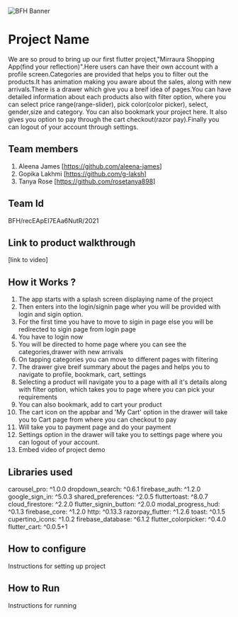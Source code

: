 ![BFH Banner](https://trello-attachments.s3.amazonaws.com/542e9c6316504d5797afbfb9/542e9c6316504d5797afbfc1/39dee8d993841943b5723510ce663233/Frame_19.png)
# Project Name
  We are so proud to bring up our first flutter project,"Mirraura Shopping App(find your reflection)".Here users can have their own account with a profile screen.Categories are provided that helps you to filter out the products.It has animation making you aware about the sales, along with new arrivals.There is a drawer which give you a breif idea of pages.You can have detailed information about each products also with filter option, where you can select price range(range-slider), pick color(color picker), select, gender,size and category. You can also bookmark your project here. It also gives you option to pay through the cart checkout(razor pay).Finally you can logout of your account through settings.
## Team members
1. Aleena James [https://github.com/aleena-james]
2. Gopika Lakhmi [https://github.com/g-laksh]
3. Tanya Rose [https://github.com/rosetanya898]
## Team Id
   BFH/recEApEI7EAa6NutR/2021
## Link to product walkthrough
[link to video]
## How it Works ?
1. The app starts with a splash screen displaying name of the project
2. Then enters into the login/signin page wher you will be provided with login and sigin option.
3. For the first time you have to move to sigin in page else you will be redirected to sigin page from login page
4. You have to login now
5. You will be directed to home page where you can see the categories,drawer with new arrivals
6. On tapping categories you can move to different pages with filtering
7. The drawer give breif summary about the pages and helps you to navigate to profile, bookmark, cart, settings
8. Selecting a product will navigate you to a page with all it's details along with filter option, which takes you to page where you can pick your requirements 
9. You can also bookmark, add to cart your product
10. The cart icon on the appbar and 'My Cart' option in the drawer will take you to Cart page from where you can checkout to pay
11. Will take you to payment page and do your payment
12. Settings option in the drawer will take you to settings page where you can logout of your account.
13. Embed video of project demo

## Libraries used
carousel_pro:           ^1.0.0
dropdown_search:        ^0.6.1
firebase_auth:          ^1.2.0
google_sign_in:         ^5.0.3
shared_preferences:     ^2.0.5
fluttertoast:           ^8.0.7
cloud_firestore:        ^2.2.0
flutter_signin_button:  ^2.0.0
modal_progress_hud:     ^0.1.3
firebase_core:           ^1.2.0
http:                   ^0.13.3
razorpay_flutter:        ^1.2.6
toast:                  ^0.1.5
cupertino_icons:         ^1.0.2
firebase_database:       ^6.1.2
flutter_colorpicker:     ^0.4.0
flutter_cart:           ^0.0.5+1

## How to configure
Instructions for setting up project
## How to Run
Instructions for running